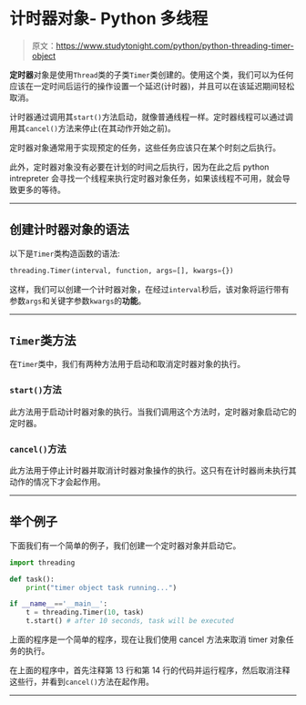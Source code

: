 # 计时器对象- Python 多线程

> 原文：<https://www.studytonight.com/python/python-threading-timer-object>

**定时器**对象是使用`Thread`类的子类`Timer`类创建的。使用这个类，我们可以为任何应该在一定时间后运行的操作设置一个延迟(计时器)，并且可以在该延迟期间轻松取消。

计时器通过调用其`start()`方法启动，就像普通线程一样。定时器线程可以通过调用其`cancel()`方法来停止(在其动作开始之前)。

定时器对象通常用于实现预定的任务，这些任务应该只在某个时刻之后执行。

此外，定时器对象没有必要在计划的时间之后执行，因为在此之后 python intrepreter 会寻找一个线程来执行定时器对象任务，如果该线程不可用，就会导致更多的等待。

* * *

## 创建计时器对象的语法

以下是`Timer`类构造函数的语法:

```py
threading.Timer(interval, function, args=[], kwargs={})
```

这样，我们可以创建一个计时器对象，在经过`interval`秒后，该对象将运行带有参数`args`和关键字参数`kwargs`的**功能**。

* * *

## `Timer`类方法

在`Timer`类中，我们有两种方法用于启动和取消定时器对象的执行。

### `start()`方法

此方法用于启动计时器对象的执行。当我们调用这个方法时，定时器对象启动它的定时器。

### `cancel()`方法

此方法用于停止计时器并取消计时器对象操作的执行。这只有在计时器尚未执行其动作的情况下才会起作用。

* * *

## 举个例子

下面我们有一个简单的例子，我们创建一个定时器对象并启动它。

```py
import threading

def task():
    print("timer object task running...")

if __name__=='__main__':
    t = threading.Timer(10, task)
    t.start() # after 10 seconds, task will be executed 
```

上面的程序是一个简单的程序，现在让我们使用 cancel 方法来取消 timer 对象任务的执行。

在上面的程序中，首先注释第 13 行和第 14 行的代码并运行程序，然后取消注释这些行，并看到`cancel()`方法在起作用。

* * *